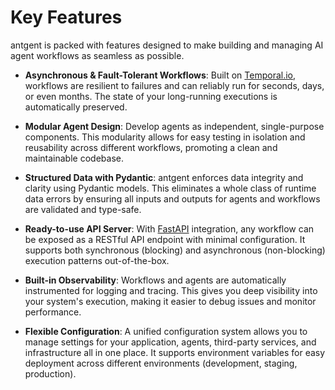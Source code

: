 # Key Features

antgent is packed with features designed to make building and managing AI agent workflows as seamless as possible.

-   **Asynchronous & Fault-Tolerant Workflows**: Built on [Temporal.io](https://temporal.io/), workflows are resilient to failures and can reliably run for seconds, days, or even months. The state of your long-running executions is automatically preserved.

-   **Modular Agent Design**: Develop agents as independent, single-purpose components. This modularity allows for easy testing in isolation and reusability across different workflows, promoting a clean and maintainable codebase.

-   **Structured Data with Pydantic**: antgent enforces data integrity and clarity using Pydantic models. This eliminates a whole class of runtime data errors by ensuring all inputs and outputs for agents and workflows are validated and type-safe.

-   **Ready-to-use API Server**: With [FastAPI](https://fastapi.tiangolo.com/) integration, any workflow can be exposed as a RESTful API endpoint with minimal configuration. It supports both synchronous (blocking) and asynchronous (non-blocking) execution patterns out-of-the-box.

-   **Built-in Observability**: Workflows and agents are automatically instrumented for logging and tracing. This gives you deep visibility into your system's execution, making it easier to debug issues and monitor performance.

-   **Flexible Configuration**: A unified configuration system allows you to manage settings for your application, agents, third-party services, and infrastructure all in one place. It supports environment variables for easy deployment across different environments (development, staging, production).
